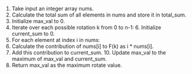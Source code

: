 
1. Take input an integer array nums.
2. Calculate the total sum of all elements in nums and store it in total_sum.
3. Initialize max_val to 0.
4. Iterate over each possible rotation k from 0 to n-1: 6. Initialize current_sum to 0.
5. For each element at index i in nums:
6. Calculate the contribution of nums[i] to F(k) as i * nums[i].
7. Add this contribution to current_sum. 10. Update max_val to the maximum of max_val and current_sum.
8. Return max_val as the maximum rotate value.

